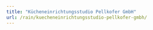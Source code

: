 ```yaml
---
title: "Kücheneinrichtungsstudio Pellkofer GmbH"
url: /rain/kuecheneinrichtungsstudio-pellkofer-gmbh/
---
```

